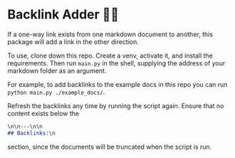 # Backlink Adder 🔗🐍
If a one-way link exists from one markdown document to another, this package will add a link in the other direction. 

To use, clone down this repo. Create a venv, activate it, and install the requirements. Then run `main.py` in the shell, supplying the address of your markdown folder as an argument.

For example, to add backlinks to the example docs in this repo you can run `python main.py ./example_docs/`.

Refresh the backlinks any time by running the script again. Ensure that no content exists below the 

```md
\n\n---\n\n
## Backlinks:\n
```

section, since the documents will be truncated when the script is run.